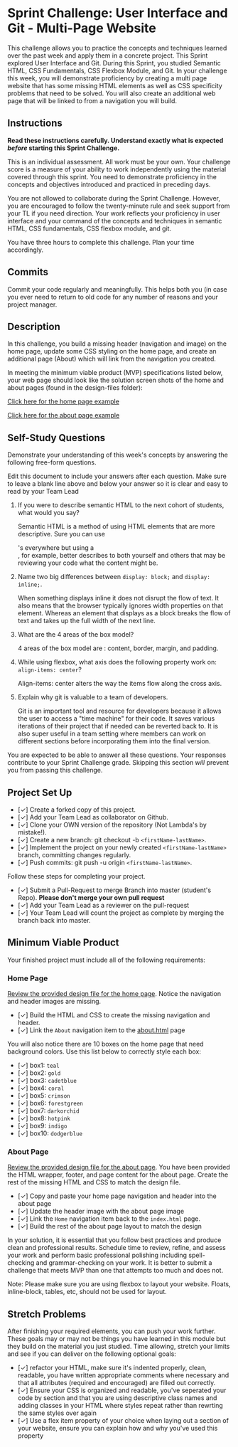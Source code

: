 # Sprint Challenge: User Interface and Git - Multi-Page Website

This challenge allows you to practice the concepts and techniques learned over the past week and apply them in a concrete project. This Sprint explored User Interface and Git. During this Sprint, you studied Semantic HTML, CSS Fundamentals, CSS Flexbox Module, and Git. In your challenge this week, you will demonstrate proficiency by creating a multi page website that has some missing HTML elements as well as CSS specificity problems that need to be solved.  You will also create an additional web page that will be linked to from a navigation you will build.

## Instructions

**Read these instructions carefully. Understand exactly what is expected _before_ starting this Sprint Challenge.**

This is an individual assessment. All work must be your own. Your challenge score is a measure of your ability to work independently using the material covered through this sprint. You need to demonstrate proficiency in the concepts and objectives introduced and practiced in preceding days.

You are not allowed to collaborate during the Sprint Challenge. However, you are encouraged to follow the twenty-minute rule and seek support from your TL if you need direction. Your work reflects your proficiency in user interface and your command of the concepts and techniques in semantic HTML, CSS fundamentals, CSS flexbox module, and git.

You have three hours to complete this challenge. Plan your time accordingly.

## Commits

Commit your code regularly and meaningfully. This helps both you (in case you ever need to return to old code for any number of reasons and your project manager.

## Description

In this challenge, you build a missing header (navigation and image) on the home page, update some CSS styling on the home page, and create an additional page (About) which will link from the navigation you created.

In meeting the minimum viable product (MVP) specifications listed below, your web page should look like the solution screen shots of the home and about pages (found in the design-files folder):

[Click here for the home page example](https://tk-assets.lambdaschool.com/39a49225-8ac9-43da-aa90-514fd60ae99a_sprint-challenge-ui-home-example.png)

[Click here for the about page example](https://tk-assets.lambdaschool.com/ede1bb1a-63ff-4801-8c02-3efa2f603190_sprint-challenge-ui-about-example.png)

## Self-Study Questions

Demonstrate your understanding of this week's concepts by answering the following free-form questions.

Edit this document to include your answers after each question. Make sure to leave a blank line above and below your answer so it is clear and easy to read by your Team Lead

1. If you were to describe semantic HTML to the next cohort of students, what would you say?

    Semantic HTML is a method of using HTML elements that are more descriptive. Sure you can use <div>'s everywhere but using a <section>, for example, better describes to both yourself and others that may be reviewing your code what the content might be. 

2. Name two big differences between ```display: block;``` and ```display: inline;```.

    When something displays inline it does not disrupt the flow of text. It also means that the browser typically ignores width properties on that element. Whereas an element that displays as a block breaks the flow of text and takes up the full width of the next line.

3. What are the 4 areas of the box model?

    4 areas of the box model are : content, border, margin, and padding.

4. While using flexbox, what axis does the following property work on: ```align-items: center```?

    Align-items: center alters the way the items flow along the cross axis.

5. Explain why git is valuable to a team of developers.

    Git is an important tool and resource for developers because it allows the user to access a "time machine" for their code. It saves various iterations of their project that if needed can be reverted back to. It is also super useful in a team setting where members can work on different sections before incorporating them into the final version.

You are expected to be able to answer all these questions. Your responses contribute to your Sprint Challenge grade. Skipping this section *will* prevent you from passing this challenge.

## Project Set Up

- [✓] Create a forked copy of this project.
- [✓] Add your Team Lead as collaborator on Github.
- [✓] Clone your OWN version of the repository (Not Lambda's by mistake!).
- [✓] Create a new branch: git checkout -b `<firstName-lastName>`.
- [✓] Implement the project on your newly created `<firstName-lastName>` branch, committing changes regularly.
- [✓] Push commits: git push -u origin `<firstName-lastName>`.
 
Follow these steps for completing your project.

- [✓] Submit a Pull-Request to merge <firstName-lastName> Branch into master (student's  Repo). **Please don't merge your own pull request**
- [✓] Add your Team Lead as a reviewer on the pull-request
- [✓] Your Team Lead will count the project as complete by merging the branch back into master.
 


## Minimum Viable Product

Your finished project must include all of the following requirements:

### Home Page

[Review the provided design file for the home page](design-files/home.png).  Notice the navigation and header images are missing.

* [✓] Build the HTML and CSS to create the missing navigation and header.
* [✓] Link the `About` navigation item to the [about.html](about.html) page

You will also notice there are 10 boxes on the home page that need background colors.  Use this list below to correctly style each box:

* [✓] box1: `teal`
* [✓] box2: `gold`
* [✓] box3: `cadetblue`
* [✓] box4: `coral`
* [✓] box5: `crimson`
* [✓] box6: `forestgreen`
* [✓] box7: `darkorchid`
* [✓] box8: `hotpink`
* [✓] box9: `indigo`
* [✓] box10: `dodgerblue`

### About Page

[Review the provided design file for the about page](design-files/about.png). You have been provided the HTML wrapper, footer, and page content for the about page. Create the rest of the missing HTML and CSS to match the design file.

* [✓] Copy and paste your home page navigation and header into the about page
* [✓] Update the header image with the about page image
* [✓] Link the `Home` navigation item back to the `index.html` page.
* [✓] Build the rest of the about page layout to match the design

In your solution, it is essential that you follow best practices and produce clean and professional results. Schedule time to review, refine, and assess your work and perform basic professional polishing including spell-checking and grammar-checking on your work. It is better to submit a challenge that meets MVP than one that attempts too much and does not.

Note: Please make sure you are using flexbox to layout your website. Floats, inline-block, tables, etc, should not be used for layout. 

## Stretch Problems

After finishing your required elements, you can push your work further. These goals may or may not be things you have learned in this module but they build on the material you just studied. Time allowing, stretch your limits and see if you can deliver on the following optional goals:

* [✓] refactor your HTML, make sure it's indented properly, clean, readable, you have written appropriate comments where necessary and that all attributes (required and encouraged) are filled out correctly.  
* [✓] Ensure your CSS is organized and readable, you've seperated your code by section and that you are using descriptive class names and adding classes in your HTML where styles repeat rather than rewrting the same styles over again
* [✓] Use a flex item property of your choice when laying out a section of your website, ensure you can explain how and why you've used this property 